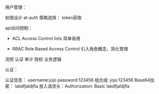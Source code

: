 用户管理：

权限设计
at-auth
策略选择：
    token获取


api访问控制：
- ACL Access Control lists
简单易用

- RBAC  Role Based Access Control
引入角色概念，简化管理

流控 认证 审计  授权  业务逻辑

认证：

认证信息：
username:jojo
password:123456
组合成:   jojo:123456
Base64加密： lakdfjaldjfla
放入请求头：Authorization: Basic lakdfjaldjfla




